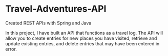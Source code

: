 # Travel-Adventures-API
Created REST APIs with Spring and Java

In this project, I have built  an API that functions as a travel log. The API will allow you to create entries for new places you have visited, retrieve and update existing entries, and delete entries that may have been entered in error.
